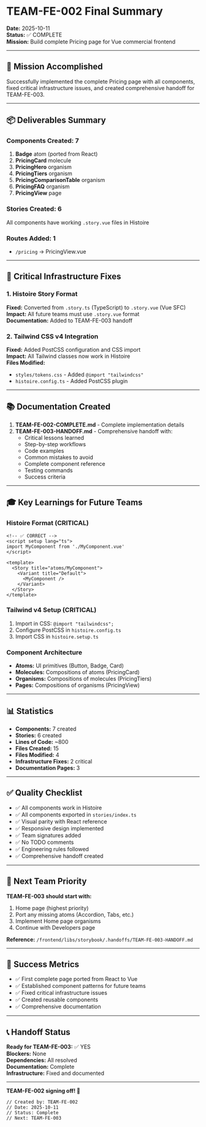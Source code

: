 # TEAM-FE-002 Final Summary

**Date:** 2025-10-11  
**Status:** ✅ COMPLETE  
**Mission:** Build complete Pricing page for Vue commercial frontend

---

## 🎯 Mission Accomplished

Successfully implemented the complete Pricing page with all components, fixed critical infrastructure issues, and created comprehensive handoff for TEAM-FE-003.

---

## 📦 Deliverables Summary

### Components Created: 7
1. **Badge** atom (ported from React)
2. **PricingCard** molecule
3. **PricingHero** organism
4. **PricingTiers** organism
5. **PricingComparisonTable** organism
6. **PricingFAQ** organism
7. **PricingView** page

### Stories Created: 6
All components have working `.story.vue` files in Histoire

### Routes Added: 1
- `/pricing` → PricingView.vue

---

## 🔧 Critical Infrastructure Fixes

### 1. Histoire Story Format
**Fixed:** Converted from `.story.ts` (TypeScript) to `.story.vue` (Vue SFC)  
**Impact:** All future teams must use `.story.vue` format  
**Documentation:** Added to TEAM-FE-003 handoff

### 2. Tailwind CSS v4 Integration
**Fixed:** Added PostCSS configuration and CSS import  
**Impact:** All Tailwind classes now work in Histoire  
**Files Modified:**
- `styles/tokens.css` - Added `@import "tailwindcss"`
- `histoire.config.ts` - Added PostCSS plugin

---

## 📚 Documentation Created

1. **TEAM-FE-002-COMPLETE.md** - Complete implementation details
2. **TEAM-FE-003-HANDOFF.md** - Comprehensive handoff with:
   - Critical lessons learned
   - Step-by-step workflows
   - Code examples
   - Common mistakes to avoid
   - Complete component reference
   - Testing commands
   - Success criteria

---

## 🎓 Key Learnings for Future Teams

### Histoire Format (CRITICAL)
```vue
<!-- ✅ CORRECT -->
<script setup lang="ts">
import MyComponent from './MyComponent.vue'
</script>

<template>
  <Story title="atoms/MyComponent">
    <Variant title="Default">
      <MyComponent />
    </Variant>
  </Story>
</template>
```

### Tailwind v4 Setup (CRITICAL)
1. Import in CSS: `@import "tailwindcss";`
2. Configure PostCSS in `histoire.config.ts`
3. Import CSS in `histoire.setup.ts`

### Component Architecture
- **Atoms:** UI primitives (Button, Badge, Card)
- **Molecules:** Compositions of atoms (PricingCard)
- **Organisms:** Compositions of molecules (PricingTiers)
- **Pages:** Compositions of organisms (PricingView)

---

## 📊 Statistics

- **Components:** 7 created
- **Stories:** 6 created
- **Lines of Code:** ~800
- **Files Created:** 15
- **Files Modified:** 4
- **Infrastructure Fixes:** 2 critical
- **Documentation Pages:** 3

---

## ✅ Quality Checklist

- ✅ All components work in Histoire
- ✅ All components exported in `stories/index.ts`
- ✅ Visual parity with React reference
- ✅ Responsive design implemented
- ✅ Team signatures added
- ✅ No TODO comments
- ✅ Engineering rules followed
- ✅ Comprehensive handoff created

---

## 🚀 Next Team Priority

**TEAM-FE-003 should start with:**
1. Home page (highest priority)
2. Port any missing atoms (Accordion, Tabs, etc.)
3. Implement Home page organisms
4. Continue with Developers page

**Reference:** `/frontend/libs/storybook/.handoffs/TEAM-FE-003-HANDOFF.md`

---

## 🎉 Success Metrics

- ✅ First complete page ported from React to Vue
- ✅ Established component patterns for future teams
- ✅ Fixed critical infrastructure issues
- ✅ Created reusable components
- ✅ Comprehensive documentation

---

## 📞 Handoff Status

**Ready for TEAM-FE-003:** ✅ YES  
**Blockers:** None  
**Dependencies:** All resolved  
**Documentation:** Complete  
**Infrastructure:** Fixed and documented

---

**TEAM-FE-002 signing off! 🚀**

```
// Created by: TEAM-FE-002
// Date: 2025-10-11
// Status: Complete
// Next: TEAM-FE-003
```

